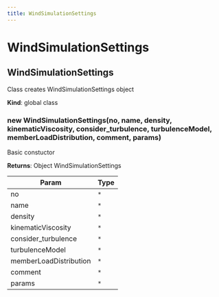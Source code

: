 ```yaml
---
title: WindSimulationSettings
---
```


# WindSimulationSettings

<a name="WindSimulationSettings"></a>

## WindSimulationSettings
Class creates WindSimulationSettings object

**Kind**: global class  
<a name="new_WindSimulationSettings_new"></a>

### new WindSimulationSettings(no, name, density, kinematicViscosity, consider_turbulence, turbulenceModel, memberLoadDistribution, comment, params)
Basic constuctor

**Returns**: Object WindSimulationSettings  

| Param | Type |
| --- | --- |
| no | <code>\*</code> | 
| name | <code>\*</code> | 
| density | <code>\*</code> | 
| kinematicViscosity | <code>\*</code> | 
| consider_turbulence | <code>\*</code> | 
| turbulenceModel | <code>\*</code> | 
| memberLoadDistribution | <code>\*</code> | 
| comment | <code>\*</code> | 
| params | <code>\*</code> | 

